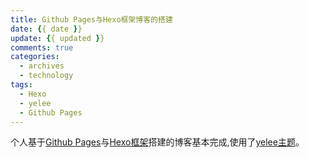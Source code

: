 ```yaml
---
title: Github Pages与Hexo框架博客的搭建
date: {{ date }}
update: {{ updated }}
comments: true
categories:
  - archives
  - technology
tags:
  - Hexo
  - yelee
  - Github Pages
---
```

  个人基于[Github Pages](https://pages.github.com/)与[Hexo框架](https://hexo.io/zh-cn/docs/index.html)搭建的博客基本完成,使用了[yelee主题](https://github.com/MOxFIVE/hexo-theme-yelee)。